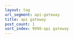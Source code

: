 ```yaml
---
layout: tag
url_segment: api-gateway
title: api gateway
post_count: 1
sort_index: 9998-api gateway
---
```

